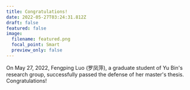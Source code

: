```yaml
---
title: Congratulations!
date: 2022-05-27T03:24:31.812Z
draft: false
featured: false
image:
  filename: featured.png
  focal_point: Smart
  preview_only: false
---
```

On May 27, 2022, Fengping Luo (罗凤萍), a graduate student of Yu Bin's research group, successfully passed the defense of her master's thesis. Congratulations!